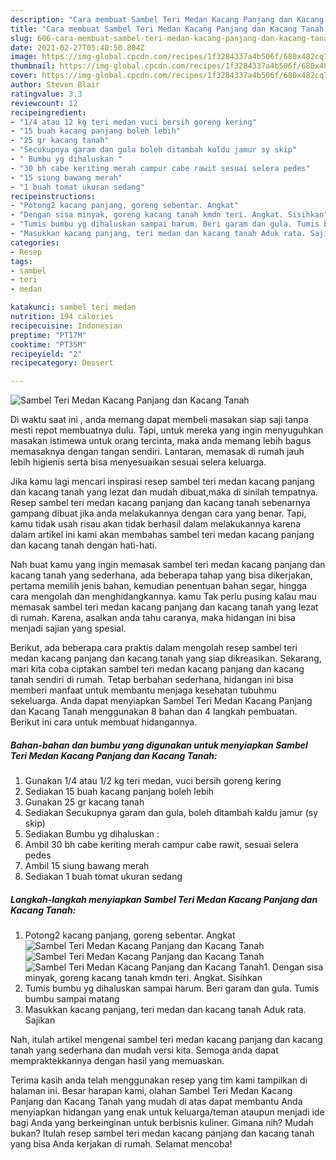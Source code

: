 ```yaml
---
description: "Cara membuat Sambel Teri Medan Kacang Panjang dan Kacang Tanah yang enak dan Mudah Dibuat"
title: "Cara membuat Sambel Teri Medan Kacang Panjang dan Kacang Tanah yang enak dan Mudah Dibuat"
slug: 606-cara-membuat-sambel-teri-medan-kacang-panjang-dan-kacang-tanah-yang-enak-dan-mudah-dibuat
date: 2021-02-27T05:40:50.804Z
image: https://img-global.cpcdn.com/recipes/1f3284337a4b506f/680x482cq70/sambel-teri-medan-kacang-panjang-dan-kacang-tanah-foto-resep-utama.jpg
thumbnail: https://img-global.cpcdn.com/recipes/1f3284337a4b506f/680x482cq70/sambel-teri-medan-kacang-panjang-dan-kacang-tanah-foto-resep-utama.jpg
cover: https://img-global.cpcdn.com/recipes/1f3284337a4b506f/680x482cq70/sambel-teri-medan-kacang-panjang-dan-kacang-tanah-foto-resep-utama.jpg
author: Steven Blair
ratingvalue: 3.3
reviewcount: 12
recipeingredient:
- "1/4 atau 12 kg teri medan vuci bersih goreng kering"
- "15 buah kacang panjang boleh lebih"
- "25 gr kacang tanah"
- "Secukupnya garam dan gula boleh ditambah kaldu jamur sy skip"
- " Bumbu yg dihaluskan "
- "30 bh cabe keriting merah campur cabe rawit sesuai selera pedes"
- "15 siung bawang merah"
- "1 buah tomat ukuran sedang"
recipeinstructions:
- "Potong2 kacang panjang, goreng sebentar. Angkat"
- "Dengan sisa minyak, goreng kacang tanah kmdn teri. Angkat. Sisihkan"
- "Tumis bumbu yg dihaluskan sampai harum. Beri garam dan gula. Tumis bumbu sampai matang"
- "Masukkan kacang panjang, teri medan dan kacang tanah Aduk rata. Sajikan"
categories:
- Resep
tags:
- sambel
- teri
- medan

katakunci: sambel teri medan 
nutrition: 194 calories
recipecuisine: Indonesian
preptime: "PT17M"
cooktime: "PT35M"
recipeyield: "2"
recipecategory: Dessert

---
```



![Sambel Teri Medan Kacang Panjang dan Kacang Tanah](https://img-global.cpcdn.com/recipes/1f3284337a4b506f/680x482cq70/sambel-teri-medan-kacang-panjang-dan-kacang-tanah-foto-resep-utama.jpg)

Di waktu  saat ini , anda memang dapat membeli masakan siap saji tanpa mesti repot membuatnya dulu. Tapi, untuk mereka yang ingin menyuguhkan masakan istimewa untuk orang tercinta, maka anda memang lebih bagus memasaknya dengan tangan sendiri. Lantaran, memasak di rumah jauh lebih higienis serta bisa menyesuaikan sesuai selera keluarga.

Jika kamu lagi mencari inspirasi resep sambel teri medan kacang panjang dan kacang tanah yang lezat dan mudah dibuat,maka di sinilah tempatnya. Resep sambel teri medan kacang panjang dan kacang tanah  sebenarnya gampang dibuat jika anda melakukannya dengan cara yang benar. Tapi, kamu tidak usah risau akan tidak berhasil dalam melakukannya 
karena dalam artikel ini kami akan membahas sambel teri medan kacang panjang dan kacang tanah dengan hati-hati.  



Nah buat kamu yang ingin memasak sambel teri medan kacang panjang dan kacang tanah yang sederhana, ada beberapa tahap yang bisa dikerjakan, pertama memilih jenis bahan, kemudian penentuan bahan segar, hingga cara mengolah dan menghidangkannya. kamu Tak perlu pusing kalau mau memasak sambel teri medan kacang panjang dan kacang tanah yang lezat di rumah. Karena, asalkan anda  tahu caranya, maka hidangan ini bisa menjadi sajian yang spesial.

Berikut, ada beberapa cara praktis  dalam mengolah resep sambel teri medan kacang panjang dan kacang tanah yang siap dikreasikan. Sekarang, mari kita coba ciptakan sambel teri medan kacang panjang dan kacang tanah sendiri di rumah. Tetap berbahan sederhana, hidangan ini bisa memberi manfaat untuk membantu menjaga kesehatan tubuhmu sekeluarga. Anda dapat menyiapkan Sambel Teri Medan Kacang Panjang dan Kacang Tanah menggunakan 8 bahan dan 4 langkah pembuatan. Berikut ini cara untuk membuat hidangannya.

<!--inarticleads1-->

##### Bahan-bahan dan bumbu yang digunakan untuk menyiapkan Sambel Teri Medan Kacang Panjang dan Kacang Tanah:

1. Gunakan 1/4 atau 1/2 kg teri medan, vuci bersih goreng kering
1. Sediakan 15 buah kacang panjang boleh lebih
1. Gunakan 25 gr kacang tanah
1. Sediakan Secukupnya garam dan gula, boleh ditambah kaldu jamur (sy skip)
1. Sediakan  Bumbu yg dihaluskan :
1. Ambil 30 bh cabe keriting merah campur cabe rawit, sesuai selera pedes
1. Ambil 15 siung bawang merah
1. Sediakan 1 buah tomat ukuran sedang




<!--inarticleads2-->

##### Langkah-langkah menyiapkan Sambel Teri Medan Kacang Panjang dan Kacang Tanah:

1. Potong2 kacang panjang, goreng sebentar. Angkat
<img src="https://img-global.cpcdn.com/steps/efe32adb9463fae8/160x128cq70/sambel-teri-medan-kacang-panjang-dan-kacang-tanah-langkah-memasak-1-foto.jpg" alt="Sambel Teri Medan Kacang Panjang dan Kacang Tanah"><img src="https://img-global.cpcdn.com/steps/c08c19e81597df70/160x128cq70/sambel-teri-medan-kacang-panjang-dan-kacang-tanah-langkah-memasak-1-foto.jpg" alt="Sambel Teri Medan Kacang Panjang dan Kacang Tanah"><img src="https://img-global.cpcdn.com/steps/dedc26560da8eef9/160x128cq70/sambel-teri-medan-kacang-panjang-dan-kacang-tanah-langkah-memasak-1-foto.jpg" alt="Sambel Teri Medan Kacang Panjang dan Kacang Tanah">1. Dengan sisa minyak, goreng kacang tanah kmdn teri. Angkat. Sisihkan
1. Tumis bumbu yg dihaluskan sampai harum. Beri garam dan gula. Tumis bumbu sampai matang
1. Masukkan kacang panjang, teri medan dan kacang tanah Aduk rata. Sajikan




Nah, itulah artikel mengenai  sambel teri medan kacang panjang dan kacang tanah  yang sederhana dan mudah versi kita. Semoga anda dapat mempraktekkannya dengan hasil yang memuaskan. 

Terima kasih anda telah menggunakan resep yang tim kami tampilkan di halaman ini. Besar harapan kami, olahan  Sambel Teri Medan Kacang Panjang dan Kacang Tanah yang mudah di atas dapat membantu Anda menyiapkan hidangan yang enak untuk keluarga/teman ataupun menjadi ide bagi Anda yang berkeinginan untuk berbisnis kuliner. Gimana nih? Mudah bukan? Itulah resep sambel teri medan kacang panjang dan kacang tanah yang bisa Anda kerjakan di rumah. Selamat mencoba!

